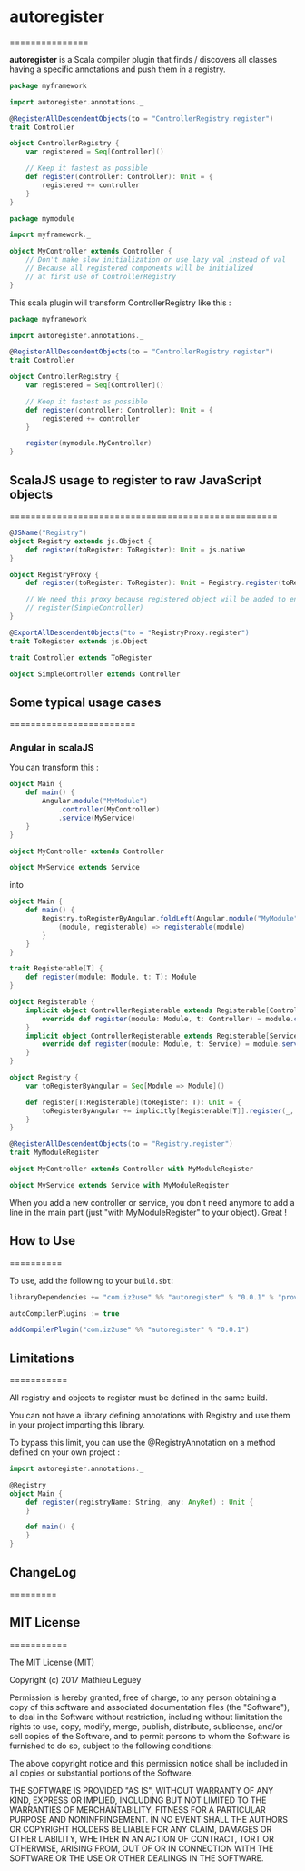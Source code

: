 # autoregister
===============

**autoregister** is a Scala compiler plugin that finds / discovers all classes having a specific annotations and push them in a registry.

```scala
package myframework

import autoregister.annotations._

@RegisterAllDescendentObjects(to = "ControllerRegistry.register")
trait Controller

object ControllerRegistry {
	var registered = Seq[Controller]()

	// Keep it fastest as possible
	def register(controller: Controller): Unit = {
		registered += controller
	}
}
```

```scala
package mymodule

import myframework._

object MyController extends Controller {
	// Don't make slow initialization or use lazy val instead of val
	// Because all registered components will be initialized 
	// at first use of ControllerRegistry
}
```

This scala plugin will transform ControllerRegistry like this :

```scala
package myframework

import autoregister.annotations._

@RegisterAllDescendentObjects(to = "ControllerRegistry.register")
trait Controller

object ControllerRegistry {
	var registered = Seq[Controller]()

	// Keep it fastest as possible
	def register(controller: Controller): Unit = {
		registered += controller
	}

	register(mymodule.MyController)
}
```

## ScalaJS usage to register to raw JavaScript objects
===================================================

```scala
@JSName("Registry")
object Registry extends js.Object {
	def register(toRegister: ToRegister): Unit = js.native
}

object RegistryProxy {
	def register(toRegister: ToRegister): Unit = Registry.register(toRegister)

	// We need this proxy because registered object will be added to end of this object like this :
	// register(SimpleController)
}

@ExportAllDescendentObjects("to = "RegistryProxy.register")
trait ToRegister extends js.Object

trait Controller extends ToRegister

object SimpleController extends Controller
```

## Some typical usage cases
========================

### Angular in scalaJS

You can transform this :

```scala
object Main {
	def main() {
		Angular.module("MyModule")
			.controller(MyController)
			.service(MyService)
	}
}

object MyController extends Controller

object MyService extends Service
```

into

```scala
object Main {
	def main() {
		Registry.toRegisterByAngular.foldLeft(Angular.module("MyModule")) {
			(module, registerable) => registerable(module)
		} 
	}
}

trait Registerable[T] {
	def register(module: Module, t: T): Module
}

object Registerable {
	implicit object ControllerRegisterable extends Registerable[Controller] {
		override def register(module: Module, t: Controller) = module.controller(t)
	}
	implicit object ControllerRegisterable extends Registerable[Service] {
		override def register(module: Module, t: Service) = module.service(t)
	}
}

object Registry {
	var toRegisterByAngular = Seq[Module => Module]()

	def register[T:Registerable](toRegister: T): Unit = {
		toRegisterByAngular += implicitly[Registerable[T]].register(_, toRegister)
	}
}

@RegisterAllDescendentObjects(to = "Registry.register")
trait MyModuleRegister

object MyController extends Controller with MyModuleRegister

object MyService extends Service with MyModuleRegister
```

When you add a new controller or service, you don't need anymore to add a line in the main part (just "with MyModuleRegister" to your object). Great ! 

## How to Use
==========

To use, add the following to your `build.sbt`:

```scala
libraryDependencies += "com.iz2use" %% "autoregister" % "0.0.1" % "provided"

autoCompilerPlugins := true

addCompilerPlugin("com.iz2use" %% "autoregister" % "0.0.1")
```

## Limitations
===========

All registry and objects to register must be defined in the same build.

You can not have a library defining annotations with Registry and use them in your project importing this library.

To bypass this limit, you can use the @RegistryAnnotation on a method defined on your own project :

```scala
import autoregister.annotations._

@Registry
object Main {
	def register(registryName: String, any: AnyRef) : Unit {
	}

	def main() {
	}
}
```

## ChangeLog
=========

## MIT License
===========

The MIT License (MIT)

Copyright (c) 2017 Mathieu Leguey

Permission is hereby granted, free of charge, to any person obtaining a copy
of this software and associated documentation files (the "Software"), to deal
in the Software without restriction, including without limitation the rights
to use, copy, modify, merge, publish, distribute, sublicense, and/or sell
copies of the Software, and to permit persons to whom the Software is
furnished to do so, subject to the following conditions:

The above copyright notice and this permission notice shall be included in
all copies or substantial portions of the Software.

THE SOFTWARE IS PROVIDED "AS IS", WITHOUT WARRANTY OF ANY KIND, EXPRESS OR
IMPLIED, INCLUDING BUT NOT LIMITED TO THE WARRANTIES OF MERCHANTABILITY,
FITNESS FOR A PARTICULAR PURPOSE AND NONINFRINGEMENT. IN NO EVENT SHALL THE
AUTHORS OR COPYRIGHT HOLDERS BE LIABLE FOR ANY CLAIM, DAMAGES OR OTHER
LIABILITY, WHETHER IN AN ACTION OF CONTRACT, TORT OR OTHERWISE, ARISING FROM,
OUT OF OR IN CONNECTION WITH THE SOFTWARE OR THE USE OR OTHER DEALINGS IN
THE SOFTWARE.